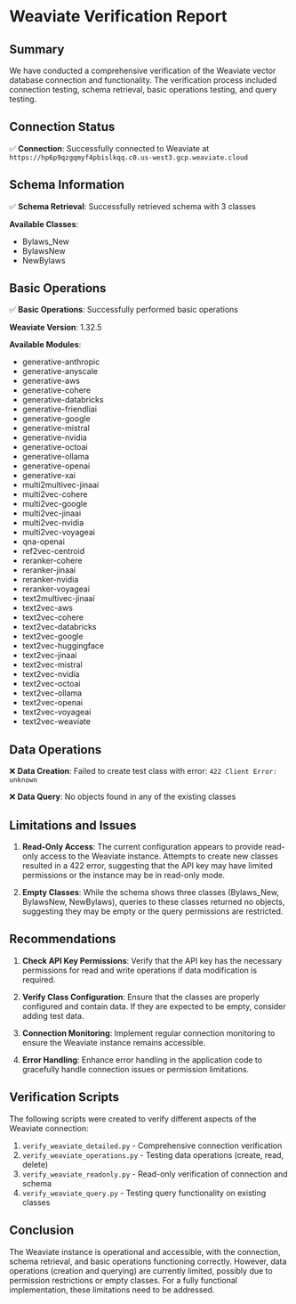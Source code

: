 # Weaviate Verification Report

## Summary

We have conducted a comprehensive verification of the Weaviate vector database connection and functionality. The verification process included connection testing, schema retrieval, basic operations testing, and query testing.

## Connection Status

✅ **Connection**: Successfully connected to Weaviate at `https://hp6p9qzgqmyf4pbislkqq.c0.us-west3.gcp.weaviate.cloud`

## Schema Information

✅ **Schema Retrieval**: Successfully retrieved schema with 3 classes

**Available Classes**:
- Bylaws_New
- BylawsNew
- NewBylaws

## Basic Operations

✅ **Basic Operations**: Successfully performed basic operations

**Weaviate Version**: 1.32.5

**Available Modules**:
- generative-anthropic
- generative-anyscale
- generative-aws
- generative-cohere
- generative-databricks
- generative-friendliai
- generative-google
- generative-mistral
- generative-nvidia
- generative-octoai
- generative-ollama
- generative-openai
- generative-xai
- multi2multivec-jinaai
- multi2vec-cohere
- multi2vec-google
- multi2vec-jinaai
- multi2vec-nvidia
- multi2vec-voyageai
- qna-openai
- ref2vec-centroid
- reranker-cohere
- reranker-jinaai
- reranker-nvidia
- reranker-voyageai
- text2multivec-jinaai
- text2vec-aws
- text2vec-cohere
- text2vec-databricks
- text2vec-google
- text2vec-huggingface
- text2vec-jinaai
- text2vec-mistral
- text2vec-nvidia
- text2vec-octoai
- text2vec-ollama
- text2vec-openai
- text2vec-voyageai
- text2vec-weaviate

## Data Operations

❌ **Data Creation**: Failed to create test class with error: `422 Client Error: unknown`

❌ **Data Query**: No objects found in any of the existing classes

## Limitations and Issues

1. **Read-Only Access**: The current configuration appears to provide read-only access to the Weaviate instance. Attempts to create new classes resulted in a 422 error, suggesting that the API key may have limited permissions or the instance may be in read-only mode.

2. **Empty Classes**: While the schema shows three classes (Bylaws_New, BylawsNew, NewBylaws), queries to these classes returned no objects, suggesting they may be empty or the query permissions are restricted.

## Recommendations

1. **Check API Key Permissions**: Verify that the API key has the necessary permissions for read and write operations if data modification is required.

2. **Verify Class Configuration**: Ensure that the classes are properly configured and contain data. If they are expected to be empty, consider adding test data.

3. **Connection Monitoring**: Implement regular connection monitoring to ensure the Weaviate instance remains accessible.

4. **Error Handling**: Enhance error handling in the application code to gracefully handle connection issues or permission limitations.

## Verification Scripts

The following scripts were created to verify different aspects of the Weaviate connection:

1. `verify_weaviate_detailed.py` - Comprehensive connection verification
2. `verify_weaviate_operations.py` - Testing data operations (create, read, delete)
3. `verify_weaviate_readonly.py` - Read-only verification of connection and schema
4. `verify_weaviate_query.py` - Testing query functionality on existing classes

## Conclusion

The Weaviate instance is operational and accessible, with the connection, schema retrieval, and basic operations functioning correctly. However, data operations (creation and querying) are currently limited, possibly due to permission restrictions or empty classes. For a fully functional implementation, these limitations need to be addressed.